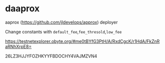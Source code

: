 # daaprox
aaprox (https://github.com/jldevelops/approx) deployer

Change constants with `default_fee`,`fee_thresold`,`low_fee`

https://testnetexplorer.obyte.org/#me0tBYfG3PtH/A/RxdCgcK/r1HdA/FkZnRaRNhXrpE8=

26LZ3HJJYFOZHKYYFBDOCHY4VAJMZVN4
